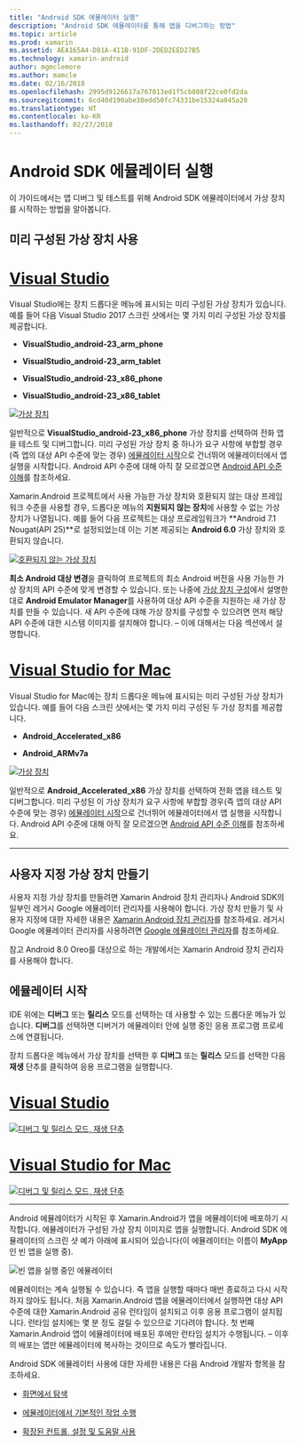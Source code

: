```yaml
---
title: "Android SDK 에뮬레이터 실행"
description: "Android SDK 에뮬레이터를 통해 앱을 디버그하는 방법"
ms.topic: article
ms.prod: xamarin
ms.assetid: AEA165A4-D81A-411B-91DF-2DED2EED27B5
ms.technology: xamarin-android
author: mgmclemore
ms.author: mamcle
ms.date: 02/16/2018
ms.openlocfilehash: 2995d9126617a767013ed1f5cb808f22ce0fd2da
ms.sourcegitcommit: 6cd40d190abe38edd50fc74331be15324a845a28
ms.translationtype: HT
ms.contentlocale: ko-KR
ms.lasthandoff: 02/27/2018
---
```

# <a name="running-the-android-sdk-emulator"></a>Android SDK 에뮬레이터 실행

이 가이드에서는 앱 디버그 및 테스트를 위해 Android SDK 에뮬레이터에서 가상 장치를 시작하는 방법을 알아봅니다.

## <a name="using-a-pre-configured-virtual-device"></a>미리 구성된 가상 장치 사용

# <a name="visual-studiotabvswin"></a>[Visual Studio](#tab/vswin)

Visual Studio에는 장치 드롭다운 메뉴에 표시되는 미리 구성된 가상 장치가 있습니다. 예를 들어 다음 Visual Studio 2017 스크린 샷에서는 몇 가지 미리 구성된 가상 장치를 제공합니다.

-   **VisualStudio\_android-23\_arm\_phone**

-   **VisualStudio\_android-23\_arm\_tablet**

-   **VisualStudio\_android-23\_x86\_phone** 

-   **VisualStudio\_android-23\_x86\_tablet** 

[ ![가상 장치](running-the-emulator-images/win/01-virtual-devices-sml.png)](running-the-emulator-images/win/01-virtual-devices.png)

일반적으로 **VisualStudio\_android-23\_x86\_phone** 가상 장치를 선택하여 전화 앱을 테스트 및 디버그합니다. 미리 구성된 가상 장치 중 하나가 요구 사항에 부합할 경우(즉 앱의 대상 API 수준에 맞는 경우) [에뮬레이터 시작](#launching)으로 건너뛰어 에뮬레이터에서 앱 실행을 시작합니다. Android API 수준에 대해 아직 잘 모르겠으면 [Android API 수준 이해](~/android/app-fundamentals/android-api-levels.md)를 참조하세요.

Xamarin.Android 프로젝트에서 사용 가능한 가상 장치와 호환되지 않는 대상 프레임워크 수준을 사용할 경우, 드롭다운 메뉴의 **지원되지 않는 장치**에 사용할 수 없는 가상 장치가 나열됩니다. 예를 들어 다음 프로젝트는 대상 프로레임워크가 **Android 7.1 Nougat(API 25)**로 설정되었는데 이는 기본 제공되는 **Android 6.0** 가상 장치와 호환되지 않습니다.

[ ![호환되지 않는 가상 장치](running-the-emulator-images/win/02-incompatible-level-sml.png)](running-the-emulator-images/win/02-incompatible-level.png)

**최소 Android 대상 변경**을 클릭하여 프로젝트의 최소 Android 버전을 사용 가능한 가상 장치의 API 수준에 맞게 변경할 수 있습니다. 또는 나중에 [가상 장치 구성](#virtualdevice)에서 설명한 대로 **Android Emulator Manager**를 사용하여 대상 API 수준을 지원하는 새 가상 장치를 만들 수 있습니다. 새 API 수준에 대해 가상 장치를 구성할 수 있으려면 먼저 해당 API 수준에 대한 시스템 이미지를 설치해야 합니다. &ndash; 이에 대해서는 다음 섹션에서 설명합니다.

# <a name="visual-studio-for-mactabvsmac"></a>[Visual Studio for Mac](#tab/vsmac)

Visual Studio for Mac에는 장치 드롭다운 메뉴에 표시되는 미리 구성된 가상 장치가 있습니다. 예를 들어 다음 스크린 샷에서는 몇 가지 미리 구성된 두 가상 장치를 제공합니다.

-   **Android\_Accelerated\_x86**

-   **Android\_ARMv7a**

[ ![가상 장치](running-the-emulator-images/mac/01-virtual-devices-sml.png)](running-the-emulator-images/mac/01-virtual-devices.png)

일반적으로 **Android\_Accelerated\_x86** 가상 장치를 선택하여 전화 앱을 테스트 및 디버그합니다. 미리 구성된 이 가상 장치가 요구 사항에 부합할 경우(즉 앱의 대상 API 수준에 맞는 경우) [에뮬레이터 시작](#launching)으로 건너뛰어 에뮬레이터에서 앱 실행을 시작합니다. Android API 수준에 대해 아직 잘 모르겠으면 [Android API 수준 이해](~/android/app-fundamentals/android-api-levels.md)를 참조하세요.

-----

## <a name="creating-custom-virtual-devices"></a>사용자 지정 가상 장치 만들기

사용자 지정 가상 장치를 만들려면 Xamarin Android 장치 관리자나 Android SDK의 일부인 레거시 Google 에뮬레이터 관리자를 사용해야 합니다. 가상 장치 만들기 및 사용자 지정에 대한 자세한 내용은 [Xamarin Android 장치 관리자](~/android/get-started/installation/android-emulator/xamarin-device-manager.md)를 참조하세요.
레거시 Google 에뮬레이터 관리자를 사용하려면 [Google 에뮬레이터 관리자](~/android/get-started/installation/android-emulator/google-emulator-manager.md)를 참조하세요.

참고 Android 8.0 Oreo를 대상으로 하는 개발에서는 Xamarin Android 장치 관리자를 사용해야 합니다.

<a name="launching" />

## <a name="launching-the-emulator"></a>에뮬레이터 시작

IDE 위에는 **디버그** 또는 **릴리스** 모드를 선택하는 데 사용할 수 있는 드롭다운 메뉴가 있습니다. **디버그**를 선택하면 디버거가 에뮬레이터 안에 실행 중인 응용 프로그램 프로세스에 연결됩니다. 

장치 드롭다운 메뉴에서 가상 장치를 선택한 후 **디버그** 또는 **릴리스** 모드를 선택한 다음 **재생** 단추를 클릭하여 응용 프로그램을 실행합니다.

# <a name="visual-studiotabvswin"></a>[Visual Studio](#tab/vswin)

[![디버그 및 릴리스 모드, 재생 단추](running-the-emulator-images/win/17-debug-release-sml.png)](running-the-emulator-images/win/17-debug-release.png)

# <a name="visual-studio-for-mactabvsmac"></a>[Visual Studio for Mac](#tab/vsmac)

[![디버그 및 릴리스 모드, 재생 단추](running-the-emulator-images/mac/16-debug-release-sml.png)](running-the-emulator-images/mac/16-debug-release.png)

-----

Android 에뮬레이터가 시작된 후 Xamarin.Android가 앱을 에뮬레이터에 배포하기 시작합니다. 에뮬레이터가 구성된 가상 장치 이미지로 앱을 실행합니다. Android SDK 에뮬레이터의 스크린 샷 예가 아래에 표시되어 있습니다(이 에뮬레이터는 이름이 **MyApp**인 빈 앱을 실행 중).

![빈 앱을 실행 중인 에뮬레이터](running-the-emulator-images/emulator-running.png)

에뮬레이터는 계속 실행될 수 있습니다. 즉 앱을 실행할 때마다 매번 종료하고 다시 시작하지 않아도 됩니다. 처음 Xamarin.Android 앱을 에뮬레이터에서 실행하면 대상 API 수준에 대한 Xamarin.Android 공유 런타임이 설치되고 이후 응용 프로그램이 설치됩니다. 런타임 설치에는 몇 분 정도 걸릴 수 있으므로 기다려야 합니다. 첫 번째 Xamarin.Android 앱이 에뮬레이터에 배포된 후에만 런타임 설치가 수행됩니다. &ndash; 이후의 배포는 앱만 에뮬레이터에 복사하는 것이므로 속도가 빨라집니다.

Android SDK 에뮬레이터 사용에 대한 자세한 내용은 다음 Android 개발자 항목을 참조하세요.

-   [화면에서 탐색](https://developer.android.com/studio/run/emulator.html#navigate)

-   [에뮬레이터에서 기본적인 작업 수행](https://developer.android.com/studio/run/emulator.html#tasks)

-   [확장된 컨트롤, 설정 및 도움말 사용](https://developer.android.com/studio/run/emulator.html#extended)

